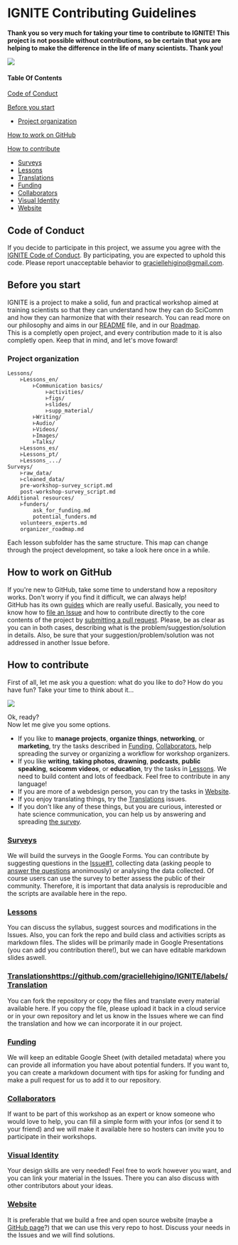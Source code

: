 # IGNITE Contributing Guidelines  

**Thank you so very much for taking your time to contribute to IGNITE! This project is not possible without contributions, so be certain that you are helping to make the difference in the life of many scientists. Thank you!**  

![](https://media.giphy.com/media/xUySTu7FXFYo6nXWWQ/giphy.gif)  

#### Table Of Contents

[Code of Conduct](#code-of-conduct)  

[Before you start](#before-you-start)  
* [Project organization](#project-organization)  

[How to work on GitHub](#how-to-work-on-github)  

[How to contribute](#how-to-contribute)  
* [Surveys](#surveys)  
* [Lessons](#lessons)  
* [Translations](#translations)  
* [Funding](#funding)  
* [Collaborators](#collaborators)  
* [Visual Identity](#visual-identity)  
* [Website](#website)  

## Code of Conduct

If you decide to participate in this project, we assume you agree with the [IGNITE Code of Conduct](CODE_OF_CONDUCT.md). By participating, you are expected to uphold this code. Please report unacceptable behavior to [graciellehigino@gmail.com](mailto:graciellehigino@gmail.com).  

## Before you start  

IGNITE is a project to make a solid, fun and practical workshop aimed at training scientists so that they can understand how they can do SciComm and how they can harmonize that with their research. You can read more on our philosophy and aims in our [README](README.md) file, and in our [Roadmap](Roadmap.md).  
This is a completly open project, and every contribution made to it is also completly open. Keep that in mind, and let's move foward!  

### Project organization  

```shell
Lessons/  
    ⊢Lessons_en/  
        ⊢Communication basics/  
            ⊢activities/  
            ⊢figs/  
            ⊢slides/  
            ⊢supp_material/  
        ⊢Writing/  
        ⊢Audio/  
        ⊢Videos/  
        ⊢Images/  
        ⊢Talks/  
    ⊢Lessons_es/  
    ⊢Lessons_pt/  
    ⊢Lessons_.../  
Surveys/  
    ⊢raw_data/  
    ⊢cleaned_data/  
    pre-workshop-survey_script.md  
    post-workshop-survey_script.md  
Additional resources/  
    ⊢funders/  
        ask_for_funding.md  
        potential_funders.md  
    volunteers_experts.md 
    organizer_roadmap.md
```

Each lesson subfolder has the same structure. This map can change through the project development, so take a look here once in a while.  
## How to work on GitHub  

If you're new to GitHub, take some time to understand how a repository works. Don't worry if you find it difficult, we can always help!  
GitHub has its own [guides](https://guides.github.com/) which are really useful. Basically, you need to know how to [file an Issue](https://guides.github.com/features/issues/) and how to contribute directly to the core contents of the project by [submitting a pull request](https://guides.github.com/activities/forking/#making-a-pull-request). Please, be as clear as you can in both cases, describing what is the problem/suggestion/solution in details. Also, be sure that your suggestion/problem/solution was not addressed in another Issue before.

## How to contribute  
First of all, let me ask you a question: what do you like to do? How do you have fun? Take your time to think about it...  


![](https://media.giphy.com/media/hCiQVo1dzVwPu/giphy.gif)  






Ok, ready?  
Now let me give you some options.  
- If you like to **manage projects**, **organize things**, **networking**, or **marketing**, try the tasks described in [Funding](#funding), [Collaborators](#collaborators), help spreading the survey or organizing a workflow for workshop organizers.  
- If you like **writing**, **taking photos**, **drawning**, **podcasts**, **public speaking**, **scicomm videos**, or **education**, try the tasks in [Lessons](#lessons). We need to build content and lots of feedback. Feel free to contribute in any language!  
- If you are more of a webdesign person, you can try the tasks in [Website](#website).  
- If you enjoy translating things, try the [Translations](#translations) issues.  
- If you don't like any of these things, but you are curious, interested or hate science communication, you can help us by answering and spreading [the survey](https://goo.gl/forms/6zHbGWoruNiqdfDo2).  

### [Surveys](https://github.com/graciellehigino/IGNITE/labels/Survey)  
We will build the surveys in the Google Forms. You can contribute by suggesting questions in the [Issue#1](https://github.com/graciellehigino/IGNITE/issues/1), collecting data (asking people to [answer the questions](https://goo.gl/forms/6zHbGWoruNiqdfDo2) anonimously) or analysing the data collected. Of course users can use the survey to better assess the public of their community. Therefore, it is important that data analysis is reproducible and the scripts are available here in the repo.  

### [Lessons](https://github.com/graciellehigino/IGNITE/labels/Lesson)  
You can discuss the syllabus, suggest sources and modifications in the Issues. Also, you can fork the repo and build class and activities scripts as markdown files. The slides will be primarily made in Google Presentations (you can add you contribution there!), but we can have editable markdown slides aswell.  

### [Translations]()https://github.com/graciellehigino/IGNITE/labels/Translation    
You can fork the repository or copy the files and translate every material available here. If you copy the file, please upload it back in a cloud service or in your own repository and let us know in the Issues where we can find the translation and how we can incorporate it in our project.  

### [Funding](https://github.com/graciellehigino/IGNITE/labels/Funding)  
We will keep an editable Google Sheet (with detailed metadata) where you can provide all information you have about potential funders. If you want to, you can create a markdown document with tips for asking for funding and make a pull request for us to add it to our repository.  

### [Collaborators](https://github.com/graciellehigino/IGNITE/labels/Collaborators)  
If want to be part of this workshop as an expert or know someone who would love to help, you can fill a simple form with your infos (or send it to your friend) and we will make it available here so hosters can invite you to participate in their workshops.  

### [Visual Identity](https://github.com/graciellehigino/IGNITE/labels/visual%20identity)  
Your design skills are very needed! Feel free to work however you want, and you can link your material in the Issues. There you can also discuss with other contributors about your ideas.  

### [Website](https://github.com/graciellehigino/IGNITE/labels/website)  
It is preferable that we build a free and open source website (maybe a [GitHub page](https://pages.github.com/)?) that we can use this very repo to host. Discuss your needs in the Issues and we will find solutions.  
